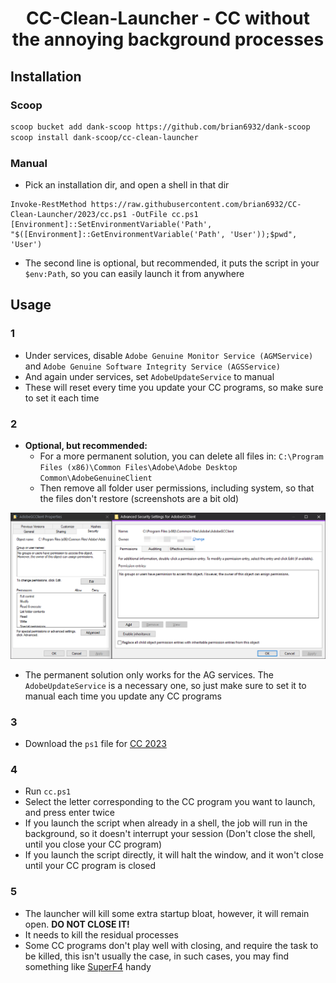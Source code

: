 <h1 align="center">CC-Clean-Launcher - CC without the annoying background processes</h1>

## Installation

### Scoop

```sh
scoop bucket add dank-scoop https://github.com/brian6932/dank-scoop
scoop install dank-scoop/cc-clean-launcher
```

### Manual

- Pick an installation dir, and open a shell in that dir
```pwsh
Invoke-RestMethod https://raw.githubusercontent.com/brian6932/CC-Clean-Launcher/2023/cc.ps1 -OutFile cc.ps1
[Environment]::SetEnvironmentVariable('Path', "$([Environment]::GetEnvironmentVariable('Path', 'User'));$pwd", 'User')
```
- The second line is optional, but recommended, it puts the script in your `$env:Path`, so you can easily launch it from anywhere

## Usage

### 1
- Under services, disable `Adobe Genuine Monitor Service (AGMService)` and `Adobe Genuine Software Integrity Service (AGSService)`
- And again under services, set `AdobeUpdateService` to manual
- These will reset every time you update your CC programs, so make sure to set it each time

### 2
- **Optional, but recommended:**
  * For a more permanent solution, you can delete all files in: `C:\Program Files (x86)\Common Files\Adobe\Adobe Desktop Common\AdobeGenuineClient`
  * Then remove all folder user permissions, including system, so that the files don't restore (screenshots are a bit old)
<p align="center">
  <img src="Screenshots/Permissions.png" />
</p>

  * The permanent solution only works for the AG services. The `AdobeUpdateService` is a necessary one, so just make sure to set it to manual each time you update any CC programs

### 3

- Download the `ps1` file for [CC 2023](https://github.com/brian6932/CC-Clean-Launcher/archive/refs/heads/2023.zip)

### 4

- Run `cc.ps1`
- Select the letter corresponding to the CC program you want to launch, and press enter twice
- If you launch the script when already in a shell, the job will run in the background, so it doesn't interrupt your session (Don't close the shell, until you close your CC program)
- If you launch the script directly, it will halt the window, and it won't close until your CC program is closed

### 5
- The launcher will kill some extra startup bloat, however, it will remain open. **DO NOT CLOSE IT!**
- It needs to kill the residual processes
- Some CC programs don't play well with closing, and require the task to be killed, this isn't usually the case, in such cases, you may find something like [SuperF4](https://stefansundin.github.io/superf4/) handy
